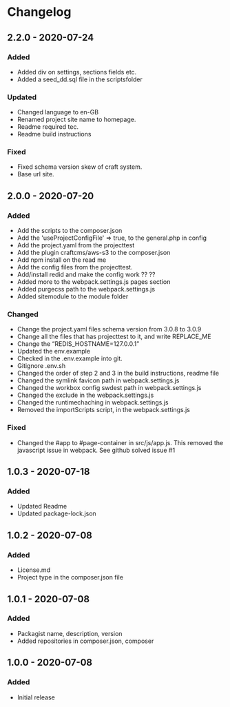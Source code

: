 # Changelog

## 2.2.0 - 2020-07-24

### Added
- Added div on settings, sections fields etc.
- Added a seed_dd.sql file in the scriptsfolder

### Updated
- Changed language to en-GB
- Renamed project site name to homepage.
- Readme required tec.
- Readme build instructions

### Fixed
- Fixed schema version skew of craft system.
- Base url site.


## 2.0.0 - 2020-07-20
### Added
- Add the scripts to the composer.json
- Add the 'useProjectConfigFile' => true, to the general.php in config
- Add the project.yaml from the projecttest
- Add the plugin craftcms/aws-s3 to the composer.json
- Add npm install on the read me
- Add the config files from the projecttest.
- Add/install redid and make the config work ?? ??
- Added more to the webpack.settings.js pages section
- Added purgecss path to the webpack.settings.js
- Added sitemodule to the module folder

### Changed
- Change the project.yaml files schema version from 3.0.8 to 3.0.9
- Change all the files that has projecttest to it, and write REPLACE_ME
- Change the “REDIS_HOSTNAME=127.0.0.1”
- Updated the env.example
- Checked in the .env.example into git.
- Gitignore .env.sh
- Changed the order of step 2 and 3 in the build instructions, readme file
- Changed the symlink favicon path in webpack.settings.js
- Changed the workbox config swdest path in webpack.settings.js
- Changed the exclude in the webpack.settings.js
- Changed the runtimechaching in webpack.settings.js
- Removed the importScripts script, in the webpack.settings.js

### Fixed
- Changed the #app to #page-container in src/js/app.js. This removed the javascript issue in webpack. See github solved issue #1

## 1.0.3 - 2020-07-18
### Added
- Updated Readme
- Updated package-lock.json

## 1.0.2 - 2020-07-08
### Added
- License.md
- Project type in the composer.json file

## 1.0.1 - 2020-07-08
### Added
- Packagist name, description, version
- Added repositories in composer.json, composer

## 1.0.0 - 2020-07-08
### Added
- Initial release
